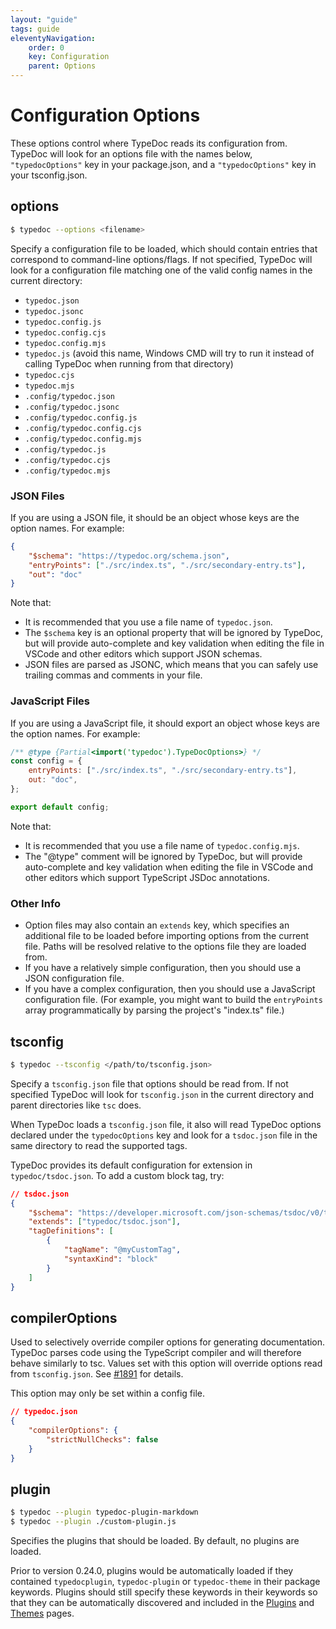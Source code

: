 ```yaml
---
layout: "guide"
tags: guide
eleventyNavigation:
    order: 0
    key: Configuration
    parent: Options
---
```


# Configuration Options

These options control where TypeDoc reads its configuration from. TypeDoc will look for an options file with the names below, `"typedocOptions"` key in your package.json, and a `"typedocOptions"` key in your tsconfig.json.

## options

```bash
$ typedoc --options <filename>
```

Specify a configuration file to be loaded, which should contain entries that correspond to command-line options/flags. If not specified, TypeDoc will look for a configuration file matching one of the valid config names in the current directory:

-   `typedoc.json`
-   `typedoc.jsonc`
-   `typedoc.config.js`
-   `typedoc.config.cjs`
-   `typedoc.config.mjs`
-   `typedoc.js` (avoid this name, Windows CMD will try to run it instead of calling TypeDoc when running from that directory)
-   `typedoc.cjs`
-   `typedoc.mjs`
-   `.config/typedoc.json`
-   `.config/typedoc.jsonc`
-   `.config/typedoc.config.js`
-   `.config/typedoc.config.cjs`
-   `.config/typedoc.config.mjs`
-   `.config/typedoc.js`
-   `.config/typedoc.cjs`
-   `.config/typedoc.mjs`

### JSON Files

If you are using a JSON file, it should be an object whose keys are the option names. For example:

```json
{
    "$schema": "https://typedoc.org/schema.json",
    "entryPoints": ["./src/index.ts", "./src/secondary-entry.ts"],
    "out": "doc"
}
```

Note that:

-   It is recommended that you use a file name of `typedoc.json`.
-   The `$schema` key is an optional property that will be ignored by TypeDoc, but will provide auto-complete and key validation when editing the file in VSCode and other editors which support JSON schemas.
-   JSON files are parsed as JSONC, which means that you can safely use trailing commas and comments in your file.

### JavaScript Files

If you are using a JavaScript file, it should export an object whose keys are the option names. For example:

```js
/** @type {Partial<import('typedoc').TypeDocOptions>} */
const config = {
    entryPoints: ["./src/index.ts", "./src/secondary-entry.ts"],
    out: "doc",
};

export default config;
```

Note that:

-   It is recommended that you use a file name of `typedoc.config.mjs`.
-   The "@type" comment will be ignored by TypeDoc, but will provide auto-complete and key validation when editing the file in VSCode and other editors which support TypeScript JSDoc annotations.

### Other Info

-   Option files may also contain an `extends` key, which specifies an additional file to be loaded before importing options from the current file. Paths will be resolved relative to the options file they are loaded from.
-   If you have a relatively simple configuration, then you should use a JSON configuration file.
-   If you have a complex configuration, then you should use a JavaScript configuration file. (For example, you might want to build the `entryPoints` array programmatically by parsing the project's "index.ts" file.)

## tsconfig

```bash
$ typedoc --tsconfig </path/to/tsconfig.json>
```

Specify a `tsconfig.json` file that options should be read from. If not specified TypeDoc will look for `tsconfig.json` in the current directory and parent directories like `tsc` does.

When TypeDoc loads a `tsconfig.json` file, it also will read TypeDoc options declared under the `typedocOptions` key and look for a `tsdoc.json` file in the same directory to read the supported tags.

TypeDoc provides its default configuration for extension in `typedoc/tsdoc.json`. To add a custom block tag, try:

```json
// tsdoc.json
{
    "$schema": "https://developer.microsoft.com/json-schemas/tsdoc/v0/tsdoc.schema.json",
    "extends": ["typedoc/tsdoc.json"],
    "tagDefinitions": [
        {
            "tagName": "@myCustomTag",
            "syntaxKind": "block"
        }
    ]
}
```

## compilerOptions

Used to selectively override compiler options for generating documentation. TypeDoc parses code using the TypeScript compiler and will therefore behave similarly to tsc. Values set with this option
will override options read from `tsconfig.json`. See [#1891](https://github.com/TypeStrong/typedoc/pull/1891) for details.

This option may only be set within a config file.

```json
// typedoc.json
{
    "compilerOptions": {
        "strictNullChecks": false
    }
}
```

## plugin

```bash
$ typedoc --plugin typedoc-plugin-markdown
$ typedoc --plugin ./custom-plugin.js
```

Specifies the plugins that should be loaded. By default, no plugins are loaded.

Prior to version 0.24.0, plugins would be automatically loaded if they contained `typedocplugin`, `typedoc-plugin` or `typedoc-theme`
in their package keywords. Plugins should still specify these keywords in their keywords so that they can be automatically discovered
and included in the [Plugins](/guides/plugins/) and [Themes](/guides/themes/) pages.
